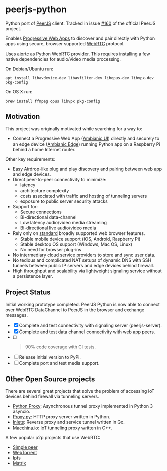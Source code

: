 # peerjs-python

Python port of [PeerJS](https://github.com/peers) client. Tracked in issue [#160](https://github.com/peers/peerjs/issues/610) of the official PeerJS project.

Enables [Progressive Web Apps](https://developer.mozilla.org/en-US/docs/Web/Progressive_web_apps) to discover and pair directly with Python apps using secure, browser supported [WebRTC](https://webrtc.org/) protocol. 

Uses [aiortc](https://github.com/aiortc/aiortc) as Python WebRTC provider. This requires installing a few native dependencies for audio/video media processing.

On Debian/Ubuntu run:
```
apt install libavdevice-dev libavfilter-dev libopus-dev libvpx-dev pkg-config
```
On OS X run:
```
brew install ffmpeg opus libvpx pkg-config
```

## Motivation

This project was originally motivated while searching for a way to: 
-  Connect a Progressive Web App ([Ambianic UI](https://github.com/ambianic/ambianic-ui)) directly and securely to an edge device ([Ambianic Edge](https://github.com/ambianic/ambianic-edge)) running Python app on a Raspberry Pi behind a home Internet router. 

Other key requirements:
-  Easy Airdrop-like plug and play discovery and pairing between web app and edge devices. 
-  Direct peer-to-peer connectivity to minimize:
    - latency
    - architecture complexity
    - costs associated with traffic and hosting of tunneling servers
    - exposure to public server security attacks
-  Support for:
    - Secure connections
    - Bi-directional data-channel
    - Low latency audio/video media streaming
    - Bi-directional live audio/video media
-  Rely only on [standard](https://www.w3.org/TR/webrtc/) broadly supported web browser features.
    -  Stable mobile device support (iOS, Android, Raspberry Pi)
    -  Stable desktop OS support (Windows, Mac OS, Linux)
    -  No need for browser plug-ins
-  No intermediary cloud service providers to store and sync user data. 
-  No tedious and complicated NAT setups of dynamic DNS with SSH tunnels between public IP servers and edge devices behind firewall.
-  High throughput and scalability via lightweight signaling service without a persistence layer.

## Project Status

Initial working prototype completed. PeerJS Python is now able to connect over WebRTC DataChannel to PeerJS in the browser and exchange messages.

-  [x] Complete and test connectivity with signaling server (peerjs-server).
-  [x] Complete and test data channel connectivity with web app peers.
-  [ ] >90% code coverage with CI tests.
-  [ ] Release initial version to PyPi.
-  [ ] Complete port and test media support.
  
## Other Open Source projects

There are several great projects that solve the problem of accessing IoT devices behind firewall via tunneling servers.

- [Python Proxy](https://github.com/qwj/python-proxy): Asynchronous tunnel proxy implemented in Python 3 asyncio.
- [Proxy.py](https://github.com/abhinavsingh/proxy.py): HTTP proxy server written in Python. 
- [Inlets](https://github.com/inlets/inlets): Reverse proxy and service tunnel written in Go.
- [Macchina.io](https://github.com/my-devices/sdk): IoT tunneling proxy written in C++.

A few popular p2p projects that use WebRTC:

- [Simple peer](https://github.com/feross/simple-peer)
- [WebTorrent](https://webtorrent.io/)
- [Ipfs](https://ipfs.io/)
- [Matrix](https://matrix.org/)

